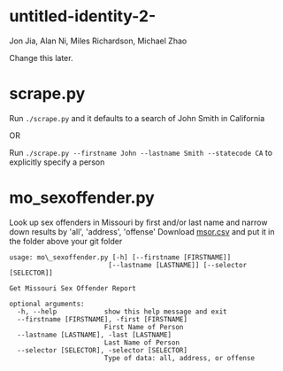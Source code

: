 untitled-identity-2-
====================

Jon Jia, Alan Ni, Miles Richardson, Michael Zhao

Change this later.


scrape.py
=========
Run `./scrape.py` and it defaults to a search of John Smith in California

OR

Run `./scrape.py --firstname John --lastname Smith --statecode CA` to explicitly specify a person


mo\_sexoffender.py
===================
Look up sex offenders in Missouri by first and/or last name and narrow down results by 'all', 'address', 'offense'
Download [msor.csv](http://dl.dropboxusercontent.com/u/27627620/id/msor.csv) and put it in the folder above your git folder

	usage: mo\_sexoffender.py [-h] [--firstname [FIRSTNAME]]
							 [--lastname [LASTNAME]] [--selector [SELECTOR]]

	Get Missouri Sex Offender Report

	optional arguments:
	  -h, --help            show this help message and exit
	  --firstname [FIRSTNAME], -first [FIRSTNAME]
							First Name of Person
	  --lastname [LASTNAME], -last [LASTNAME]
							Last Name of Person
	  --selector [SELECTOR], -selector [SELECTOR]
							Type of data: all, address, or offense


